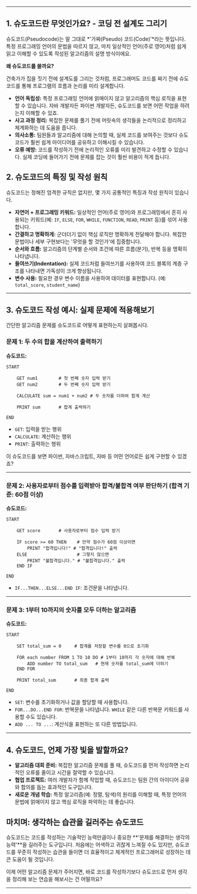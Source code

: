 
-----

## 1\. 슈도코드란 무엇인가요? - 코딩 전 설계도 그리기

슈도코드(Pseudocode)는 말 그대로 *'가짜(Pseudo) 코드(Code)'*라는 뜻입니다.
특정 프로그래밍 언어의 문법을 따르지 않고, 마치 일상적인 언어(주로 영어)처럼 쉽게 읽고 이해할 수 있도록 작성된 알고리즘의 설명 방식이에요.

**왜 슈도코드를 쓸까요?**

건축가가 집을 짓기 전에 설계도를 그리는 것처럼, 프로그래머도 코드를 짜기 전에 슈도코드를 통해 프로그램의 흐름과 논리를 미리 설계합니다.

  * **언어 독립성:** 특정 프로그래밍 언어에 얽매이지 않고 알고리즘의 핵심 로직을 표현할 수 있습니다. 자바 개발자든 파이썬 개발자든, 슈도코드를 보면 어떤 작업을 하려는지 이해할 수 있죠.
  * **사고 과정 정리:** 복잡한 문제를 풀기 전에 머릿속의 생각들을 논리적으로 정리하고 체계화하는 데 도움을 줍니다.
  * **의사소통:** 팀원들과 알고리즘에 대해 논의할 때, 실제 코드를 보여주는 것보다 슈도코드가 훨씬 쉽게 아이디어를 공유하고 이해시킬 수 있습니다.
  * **오류 예방:** 코드를 작성하기 전에 논리적인 오류를 미리 발견하고 수정할 수 있습니다. 실제 코딩에 들어가기 전에 문제를 잡는 것이 훨씬 비용이 적게 듭니다.

## 2\. 슈도코드의 특징 및 작성 원칙

슈도코드는 정해진 엄격한 규칙은 없지만, 몇 가지 공통적인 특징과 작성 원칙이 있습니다.

  * **자연어 + 프로그래밍 키워드:** 일상적인 언어(주로 영어)와 프로그래밍에서 흔히 사용되는 키워드(예: `IF`, `ELSE`, `FOR`, `WHILE`, `FUNCTION`, `READ`, `PRINT` 등)를 섞어 사용합니다.
  * **간결하고 명확하게:** 군더더기 없이 핵심 로직만 명확하게 전달해야 합니다. 복잡한 문법이나 세부 구현보다는 '무엇을 할 것인가'에 집중합니다.
  * **순서와 흐름:** 알고리즘의 단계별 순서와 조건에 따른 흐름(분기), 반복 등을 명확히 나타냅니다.
  * **들여쓰기(Indentation):** 실제 코드처럼 들여쓰기를 사용하여 코드 블록의 계층 구조를 나타내면 가독성이 크게 향상됩니다.
  * **변수 사용:** 필요한 경우 변수 이름을 사용하여 데이터를 표현합니다. (예: `total_score`, `student_name`)

-----

## 3\. 슈도코드 작성 예시: 실제 문제에 적용해보기

간단한 알고리즘 문제를 슈도코드로 어떻게 표현하는지 살펴봅시다.

### **문제 1: 두 수의 합을 계산하여 출력하기**

**슈도코드:**

```pseudocode
START

    GET num1        # 첫 번째 숫자 입력 받기
    GET num2        # 두 번째 숫자 입력 받기

    CALCULATE sum = num1 + num2 # 두 숫자를 더하여 합계 계산

    PRINT sum       # 합계 출력하기

END
```

  * `GET`: 입력을 받는 행위
  * `CALCULATE`: 계산하는 행위
  * `PRINT`: 출력하는 행위

이 슈도코드를 보면 파이썬, 자바스크립트, 자바 등 어떤 언어로든 쉽게 구현할 수 있겠죠?

-----

### **문제 2: 사용자로부터 점수를 입력받아 합격/불합격 여부 판단하기 (합격 기준: 60점 이상)**

**슈도코드:**

```pseudocode
START

    GET score       # 사용자로부터 점수 입력 받기

    IF score >= 60 THEN    # 만약 점수가 60점 이상이면
        PRINT "합격입니다!" # "합격입니다!" 출력
    ELSE                   # 그렇지 않으면
        PRINT "불합격입니다." # "불합격입니다." 출력
    END IF

END
```

  * `IF...THEN...ELSE...END IF`: 조건문을 나타냅니다.

-----

### **문제 3: 1부터 10까지의 숫자를 모두 더하는 알고리즘**

**슈도코드:**

```pseudocode
START

    SET total_sum = 0     # 합계를 저장할 변수를 0으로 초기화

    FOR each number FROM 1 TO 10 DO # 1부터 10까지 각 숫자에 대해 반복
        ADD number TO total_sum   # 현재 숫자를 total_sum에 더하기
    END FOR

    PRINT total_sum       # 최종 합계 출력

END
```

  * `SET`: 변수를 초기화하거나 값을 할당할 때 사용합니다.
  * `FOR...DO...END FOR`: 반복문을 나타냅니다. `WHILE` 같은 다른 반복문 키워드를 사용할 수도 있습니다.
  * `ADD ... TO ...`: 계산식을 표현하는 또 다른 방법입니다.

-----

## 4\. 슈도코드, 언제 가장 빛을 발할까요?

  * **알고리즘 대회 준비:** 복잡한 알고리즘 문제를 풀 때, 슈도코드를 먼저 작성하면 논리적인 오류를 줄이고 시간을 절약할 수 있습니다.
  * **협업 프로젝트:** 여러 개발자가 함께 작업할 때, 슈도코드는 팀원 간의 아이디어 공유와 합의를 돕는 효과적인 도구입니다.
  * **새로운 개념 학습:** 특정 알고리즘(예: 정렬, 탐색)의 원리를 이해할 때, 특정 언어의 문법에 얽매이지 않고 핵심 로직을 파악하는 데 좋습니다.

## 마치며: 생각하는 습관을 길러주는 슈도코드

슈도코드는 코드를 작성하는 기술적인 능력만큼이나 중요한 **'문제를 해결하는 생각의 능력'**을 길러주는 도구입니다. 처음에는 어색하고 귀찮게 느껴질 수도 있지만, 슈도코드를 꾸준히 작성하는 습관을 들이면 더 효율적이고 체계적인 프로그래머로 성장하는 데 큰 도움이 될 것입니다.

이제 어떤 알고리즘 문제가 주어지면, 바로 코드를 작성하기보다 슈도코드로 먼저 생각을 정리해 보는 연습을 해보시는 건 어떨까요?

---

